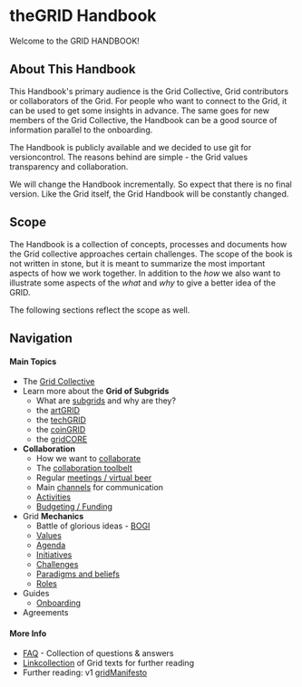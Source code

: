 # theGRID Handbook

Welcome to the GRID HANDBOOK!



## About This Handbook

This Handbook's primary audience is the Grid Collective, Grid contributors or collaborators of the Grid.
For people who want to connect to the Grid, it can be used to get some insights in advance. 
The same goes for new members of the Grid Collective, the Handbook can be a good source of information parallel to the onboarding.

The Handbook is publicly available and we decided to use git for versioncontrol.
The reasons behind are simple - the Grid values transparency and collaboration.

We will change the Handbook incrementally. So expect that there is no final version.
Like the Grid itself, the Grid Handbook will be constantly changed.

## Scope

The Handbook is a collection of concepts, processes and documents how the Grid collective approaches certain challenges.
The scope of the book is not written in stone, but it is meant to summarize the most important aspects of how we work together.
In addition to the _how_ we also want to illustrate some aspects of the _what_ and _why_ to give a better idea of the GRID.

The following sections reflect the scope as well.

## Navigation

#### Main Topics


* The [Grid Collective](./gridCollective/gridCollective.md)
* Learn more about the **Grid of Subgrids**
	* What are [subgrids](./gridMechanics/subgrids.md) and why are they?
	* the [artGRID](./subgridART/artGrid.md)
	* the [techGRID](./subgridTECH/techGrid.md)
	* the [coinGRID](./subgridCOIN/coinGrid.md)
	* the [gridCORE](./gridCORE/gridCore.md)
* **Collaboration**
	* How we want to [collaborate](./collaborationStack/collaboration.md)
	* The [collaboration toolbelt](./collaborationStack/collaborationStack.md)
	* Regular [meetings / virtual beer](./collaborationStack/meetings.md)
	* Main [channels](./collaborationStack/mainChannels.md) for communication
	* [Activities](./collaborationStack/activities.md) 
	* [Budgeting / Funding](./gridCore/funding.md)
* Grid **Mechanics**
	* Battle of glorious ideas - [BOGI](./gridMechanics/bogi.md)
	* [Values](./gridVALUES/gridValues.md)
	* [Agenda](./gridAGENDA/gridAgenda.md)
	* [Initiatives](./gridMechanics/initiatives.md)	
	* [Challenges](./gridMechanics/challenges.md)
	* [Paradigms and beliefs](./gridVALUES/paradigms_beliefs.md)
	* [Roles](./gridMechanics/roles.md)
* Guides
	* [Onboarding](./assets/onboarding.md) 
* Agreements
	

#### More Info

* [FAQ](./FAQ/FAQ.md) - Collection of questions & answers
* [Linkcollection](./assets/linkCollection.md) of Grid texts for further reading
* Further reading: v1 [gridManifesto](./gridManifesto/gridManifesto.md) 